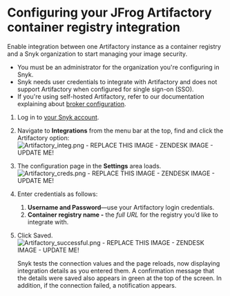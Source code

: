 # Configuring your JFrog Artifactory container registry integration

Enable integration between one Artifactory instance as a container registry and a Snyk organization to start managing your image security.

* You must be an administrator for the organization you're configuring in Snyk.
* Snyk needs user credentials to integrate with Artifactory and does not support Artifactory when configured for single sign-on \(SSO\).
* If you're using self-hosted Artifactory, refer to our documentation explaining about [broker configuration](https://snyk.gitbook.io/user-docs/snyk-container/integrate-self-hosted-container-registries/snyk-integration-to-self-hosted-container-registries). 

1. Log in to [your Snyk account](https://app.snyk.io/).
2. Navigate to **Integrations** from the menu bar at the top, find and click the Artifactory option: ![Artifactory\_integ.png - REPLACE THIS IMAGE - ZENDESK IMAGE - UPDATE ME!](https://support.snyk.io/hc/article_attachments/360007065777/uuid-0e1f70c5-63e6-c548-6552-4b1c78dc0b4c-en.png)
3. The configuration page in the **Settings** area loads. ![Artifactory\_creds.png - REPLACE THIS IMAGE - ZENDESK IMAGE - UPDATE ME!](https://support.snyk.io/hc/article_attachments/360007147158/uuid-232f8a25-f161-ceef-2405-8325c5bf14c6-en.png)
4. Enter credentials as follows:
   1. **Username and Password**—use your Artifactory login credentials.
   2. **Container registry name -** the _full URL_ for the registry you’d like to integrate with.
5. Click Saved. ![Artifactory\_successful.png - REPLACE THIS IMAGE - ZENDESK IMAGE - UPDATE ME!](https://support.snyk.io/hc/article_attachments/360007065797/uuid-3b329a90-394f-5ab3-af84-658b41a1edc0-en.png)

   Snyk tests the connection values and the page reloads, now displaying integration details as you entered them. A confirmation message that the details were saved also appears in green at the top of the screen. In addition, if the connection failed, a notification appears.

